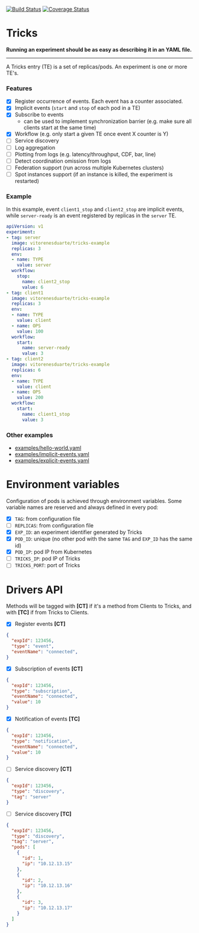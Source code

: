 [![Build Status](https://img.shields.io/travis/vitorenesduarte/tricks/master.svg)](https://travis-ci.org/vitorenesduarte/tricks)
[![Coverage Status](https://img.shields.io/coveralls/github/vitorenesduarte/tricks/master.svg?maxAge=60)](https://coveralls.io/github/vitorenesduarte/tricks?branch=master)



# Tricks 

__Running an experiment should be as easy as describing it in an YAML file.__

----------

A Tricks entry (TE) is a set of replicas/pods.
An experiment is one or more TE's.

### Features
- [x] Register occurrence of events. Each event has a counter associated.
- [x] Implicit events (`start` and `stop` of each pod in a TE)
- [x] Subscribe to events
  - can be used to implement synchronization barrier
    (e.g. make sure all clients start at the same time)
- [x] Workflow (e.g. only start a given TE once event X counter is Y)
- [ ] Service discovery
- [ ] Log aggregation
- [ ] Plotting from logs (e.g. latency/throughput, CDF, bar, line)
- [ ] Detect coordination omission from logs
- [ ] Federation support (run across multiple Kubernetes clusters)
- [ ] Spot instances support (if an instance is killed, the experiment is restarted)

### Example

In this example, event `client1_stop` and `client2_stop`
are implicit events,
while `server-ready` is an event registered by replicas
in the `server` TE.

```yaml
apiVersion: v1
experiment:
- tag: server
  image: vitorenesduarte/tricks-example
  replicas: 3
  env:
  - name: TYPE
    value: server
  workflow:
    stop:
      name: client2_stop
      value: 6
- tag: client1
  image: vitorenesduarte/tricks-example
  replicas: 3
  env:
  - name: TYPE
    value: client
  - name: OPS
    value: 100
  workflow:
    start:
      name: server-ready
      value: 3
- tag: client2
  image: vitorenesduarte/tricks-example
  replicas: 6
  env:
  - name: TYPE
    value: client
  - name: OPS
    value: 200
  workflow:
    start:
      name: client1_stop
      value: 3
```


### Other examples

- [examples/hello-world.yaml](examples/hello-world.yaml)
- [examples/implicit-events.yaml](examples/implicit-events.yaml)
- [examples/explicit-events.yaml](examples/explicit-events.yaml)

# Environment variables

Configuration of pods is achieved through environment variables.
Some variable names are reserved and always defined in every pod:
- [x] `TAG`: from configuration file
- [ ] `REPLICAS`: from configuration file
- [x] `EXP_ID`: an experiment identifier generated by Tricks
- [x] `POD_ID`: unique (no other pod with the same `TAG` and `EXP_ID`
has the same id)
- [x] `POD_IP`: pod IP from Kubernetes
- [ ] `TRICKS_IP`: pod IP of Tricks
- [ ] `TRICKS_PORT`: port of Tricks 

# Drivers API

Methods will be tagged with __[CT]__ if it's a method from Clients to Tricks,
and with __[TC]__ if from Tricks to Clients.

- [x] Register events __[CT]__
```json
{
  "expId": 123456,
  "type": "event",
  "eventName": "connected",
}
```

- [x] Subscription of events __[CT]__
```json
{
  "expId": 123456,
  "type": "subscription",
  "eventName": "connected",
  "value": 10
}
```

- [x] Notification of events __[TC]__
```json
{
  "expId": 123456,
  "type": "notification",
  "eventName": "connected",
  "value": 10
}
```

- [ ] Service discovery __[CT]__
```json
{
  "expId": 123456,
  "type": "discovery",
  "tag": "server"
}
```

- [ ] Service discovery __[TC]__
```json
{
  "expId": 123456,
  "type": "discovery",
  "tag": "server",
  "pods": [
    {
      "id": 1,
      "ip": "10.12.13.15"
    },
    {
      "id": 2,
      "ip": "10.12.13.16"
    },
    {
      "id": 3,
      "ip": "10.12.13.17"
    }
  ]
}
```
